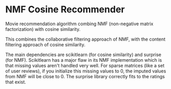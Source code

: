 # NMF Cosine Recommender
Movie recommendation algorithm combing NMF (non-negative matrix factorization) with cosine similarity.

This combines the collaborative filtering approach of NMF, with the content filtering approach of cosine similarity. 

The main dependencies are scikitlearn (for cosine similarity) and surprise (for NMF). Scikitlearn has a major flaw in its NMF implementation which is that missing values aren't handled very well. For sparse matrices (like a set of user reviews), if you initialize this missing values to 0, the imputed values from NMF will be close to 0. The surprise library correctly fits to the ratings that exist.
